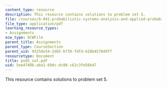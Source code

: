 ```yaml
---
content_type: resource
description: This resource contains solutions to problem set 5.
file: /courses/6-041-probabilistic-systems-analysis-and-applied-probability-spring-2006/5ee4740baba169dcdc08c62c3fe56b47_ps05_sol.pdf
file_type: application/pdf
learning_resource_types:
- Assignments
ocw_type: OCWFile
parent_title: Assignments
parent_type: CourseSection
parent_uid: 9325de54-2d65-bf39-fdfd-628b4570d9ff
resourcetype: Document
title: ps05_sol.pdf
uid: 5ee4740b-aba1-69dc-dc08-c62c3fe56b47
---
```

This resource contains solutions to problem set 5.

